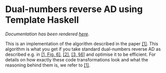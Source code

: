# Dual-numbers reverse AD using Template Haskell

*Documentation has been rendered [here][docrender].*

This is an implementation of the algorithm described in the paper
[\[1\]][1]. This algorithm is what you get if you take standard
dual-numbers reverse AD as described e.g. in [\[1, Fig. 6\]][1], [\[2\]][2],
[\[3, §6\]][3] and optimise it to be efficient. For details on how exactly
these code transformations look and what the reasoning behind them is, we refer
to [\[1\]][1].


[1]: https://arxiv.org/pdf/2207.03418.pdf
[2]: https://arxiv.org/pdf/1909.13768.pdf
[3]: https://arxiv.org/pdf/2001.02209.pdf
[docrender]: https://tomsmeding.com/f/ad-dualrev-th-docs/Language-Haskell-ReverseAD-TH.html
